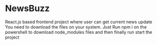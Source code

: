 # NewsBuzz
React.js based frontend project where user can get current news update
You need to download the files on your system.
Just Run npm i on the powershell to download node_modules files and then finally run start the project
